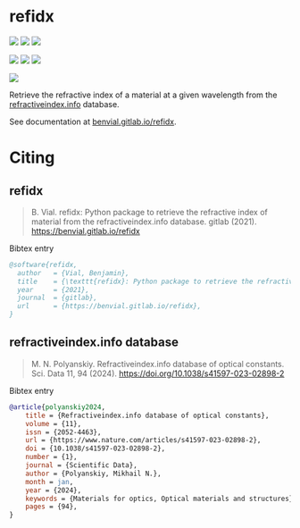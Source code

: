 


# refidx



<!-- start-badges -->

[![](https://img.shields.io/endpoint?url=https://gitlab.com/benvial/refidx/-/jobs/artifacts/main/raw/logobadge.json?job=badge&labelColor=c0c0c0)](https://gitlab.com/benvial/refidx/-/releases)
[![](https://img.shields.io/gitlab/pipeline-status/benvial/refidx?branch=main&logo=gitlab&labelColor=dedede&style=for-the-badge)](https://gitlab.com/benvial/refidx/commits/main)
[![](https://img.shields.io/gitlab/coverage/benvial/refidx/main?logo=python&logoColor=e9d672&style=for-the-badge)](https://benvial.gitlab.io/refidx/coverage.html)

[![](https://img.shields.io/badge/code%20style-black-dedede.svg?logo=python&logoColor=e9d672&style=for-the-badge)](https://black.readthedocs.io/en/stable/)
[![](https://img.shields.io/pypi/v/refidx?logo=python&logoColor=e9d672&style=for-the-badge)](https://pypi.org/project/refidx/)
[![](https://img.shields.io/pypi/dm/refidx?logo=python&logoColor=e9d672&style=for-the-badge)](https://pypi.org/project/refidx/)

[![](https://img.shields.io/badge/license-GPLv3-blue?color=5faa9c&logo=open-access&logoColor=white&style=for-the-badge)](https://gitlab.com/benvial/refidx/-/blob/main/LICENSE.txt)

<!-- end-badges -->


<!-- start-desc -->

Retrieve the refractive index of a material at a given wavelength
from the [refractiveindex.info](https://refractiveindex.info/) database.

<!-- end-desc -->


See documentation at [benvial.gitlab.io/refidx](https://benvial.gitlab.io/refidx).



<!-- start-cite -->

#  Citing

##  refidx


> B. Vial. refidx: Python package to retrieve the refractive index of material from the refractiveindex.info database. gitlab (2021). https://benvial.gitlab.io/refidx


Bibtex entry

```bibtex
@software{refidx,
  author   = {Vial, Benjamin},
  title    = {\texttt{refidx}: Python package to retrieve the refractive index of material from  the \texttt{refractiveindex.info} database},
  year     = {2021},
  journal  = {gitlab},
  url      = {https://benvial.gitlab.io/refidx},
}
```


##  refractiveindex.info database


> M. N. Polyanskiy. Refractiveindex.info database of optical constants. Sci. Data 11, 94 (2024). https://doi.org/10.1038/s41597-023-02898-2

Bibtex entry

```bibtex
@article{polyanskiy2024,
	title = {Refractiveindex.info database of optical constants},
	volume = {11},
	issn = {2052-4463},
	url = {https://www.nature.com/articles/s41597-023-02898-2},
	doi = {10.1038/s41597-023-02898-2},
	number = {1},
	journal = {Scientific Data},
	author = {Polyanskiy, Mikhail N.},
	month = jan,
	year = {2024},
	keywords = {Materials for optics, Optical materials and structures},
	pages = {94},
}

```


<!-- end-cite -->
